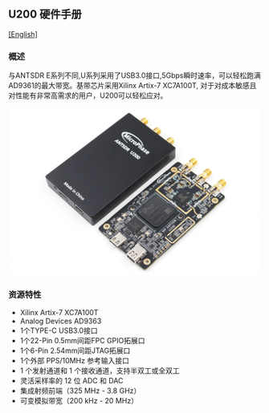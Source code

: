 ## U200 硬件手册

[[English]](../../../../device_and_usage_manual/ANTSDR_U_Series_Module/ANTSDR_U200_Reference_Manual/AntsdrU200_Reference_Manual.html)

### 概述

与ANTSDR E系列不同,U系列采用了USB3.0接口,5Gbps瞬时速率，可以轻松跑满AD9361的最大带宽。基带芯片采用Xilinx Artix-7 XC7A100T, 对于对成本敏感且对性能有非常高需求的用户，U200可以轻松应对。

![3](./AntsdrU200_Reference_Manual.assets/3.jpg)

  ### 资源特性

- Xilinx Artix-7 XC7A100T
- Analog Devices AD9363 
- 1个TYPE-C USB3.0接口
- 1个22-Pin 0.5mm间距FPC GPIO拓展口
- 1个6-Pin 2.54mm间距JTAG拓展口
- 1个外部 PPS/10MHz 参考输入接口
- 1 个发射通道和 1 个接收通道，支持半双工或全双工
- 灵活采样率的 12 位 ADC 和 DAC
- 集成射频前端（325 MHz - 3.8 GHz）
- 可变模拟带宽（200 kHz - 20 MHz）
